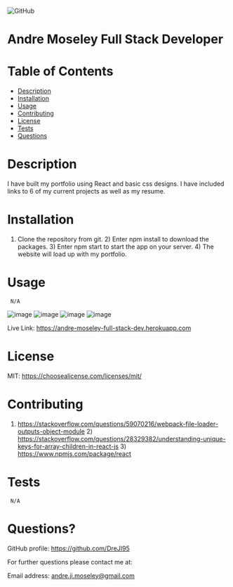 
  ![GitHub](https://img.shields.io/badge/license-MIT-blue)

  # Andre Moseley Full Stack Developer

  # Table of Contents
  * [Description](#description)
  * [Installation](#installation)
  * [Usage](#usage)
  * [Contributing](#contributing)
  * [License](#license)
  * [Tests](#tests)
  * [Questions](#questions?)

  # Description
   I have built my portfolio using React and basic css designs. I have included links to 6 of my current projects as well as my resume.

  # Installation 
  1) Clone the repository from git. 2) Enter npm install to download the packages. 3) Enter npm start to start the app on your server. 4) The website will load up with my portfolio.


  # Usage 
     N/A
  ![image](https://user-images.githubusercontent.com/76451565/126475878-a80cfeaf-8233-41dc-b36b-6e4381dc2a64.png)
  ![image](https://user-images.githubusercontent.com/76451565/126476074-8dfd976a-301e-4c9d-9377-916fc8b959b1.png)
  ![image](https://user-images.githubusercontent.com/76451565/126476044-a0736b6a-75d1-458c-8c0c-c0aca3a7f353.png)
  ![image](https://user-images.githubusercontent.com/76451565/126476024-c405eb2f-55a6-476f-9bd1-3a92bd5ef12d.png)

  Live Link: https://andre-moseley-full-stack-dev.herokuapp.com

  # License
   MIT: https://choosealicense.com/licenses/mit/

  # Contributing
   1) https://stackoverflow.com/questions/59070216/webpack-file-loader-outputs-object-module 2) https://stackoverflow.com/questions/28329382/understanding-unique-keys-for-array-children-in-react-js 3) https://www.npmjs.com/package/react

  # Tests
     N/A

  # Questions?

  GitHub profile: https://github.com/DreJI95
     
  For further questions please contact me at:

  Email address: andre.ji.moseley@gmail.com
